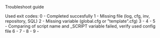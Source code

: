 Troubleshoot guide

Used exit codes:
	0 - Completed succesfully
	1 - Missing file (log, cfg, inv, repository, SQL)
	2 - Missing variable (global.cfg or "template".cfg)
	3 - 
	4 - 
	5 - Comparing of script name and _SCRIPT variable failed, verify used config file
	6 - 
	7 -
	8 - 
	9 - 
